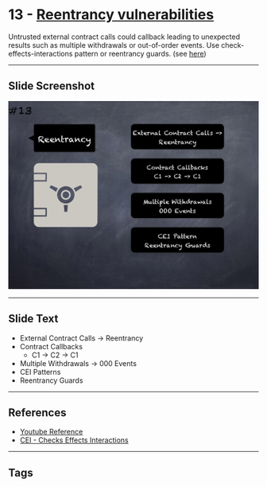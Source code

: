 # 13 - [Reentrancy vulnerabilities](Reentrancy%20vulnerabilities.md)
Untrusted external contract calls could callback leading to unexpected results such as multiple withdrawals or out-of-order events. Use check-effects-interactions pattern or reentrancy guards. (see [here](https://swcregistry.io/docs/SWC-107))

___
## Slide Screenshot
![013.png](../../images/pitfalls_and_best_practices101/013.png)
___
## Slide Text
- External Contract Calls -> Reentrancy
- Contract Callbacks 
	- C1 -> C2 -> C1
- Multiple Withdrawals -> 000 Events
- CEI Patterns
- Reentrancy Guards
___
## References
- [Youtube Reference](https://youtu.be/OOzyoaYIw2k?t=1102)
- [CEI - Checks Effects Interactions](https://fravoll.github.io/solidity-patterns/checks_effects_interactions.html)
___
## Tags
